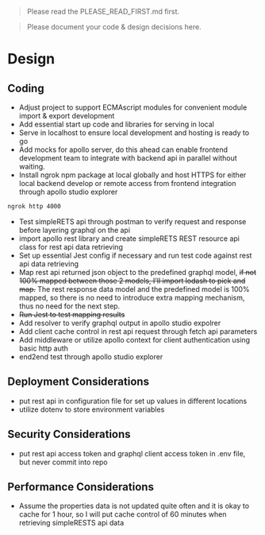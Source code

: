 > Please read the PLEASE_READ_FIRST.md first.

> Please document your code & design decisions here.

# Design

## Coding
- Adjust project to support ECMAscript modules for convenient module import & export development
- Add essential start up code and libraries for serving in local
- Serve in localhost to ensure local development and hosting is ready to go
- Add mocks for apollo server, do this ahead can enable frontend development team to integrate with backend api in parallel without waiting.
- Install ngrok npm package at local globally and host HTTPS for either local backend develop or remote access from frontend integration through apollo studio explorer
```bash
ngrok http 4000
```
- Test simpleRETS api through postman to verify request and response before layering graphql on the api
- import apollo rest library and create simpleRETS REST resource api class for rest api data retrieving
- Set up essential Jest config if necessary and run test code against rest api data retrieving
- Map rest api returned json object to the predefined graphql model, ~~if not 100% mapped between those 2 models, I'll import lodash to pick and map.~~ The rest response data model and the predefined model is 100% mapped, so there is no need to introduce extra mapping mechanism, thus no need for the next step.
- ~~Run Jest to test mapping results~~
- Add resolver to verify graphql output in apollo studio expolrer
- Add client cache control in rest api request through fetch api parameters 
- Add middleware or utilize apollo context for client authentication using basic http auth
- end2end test through apollo studio explorer

## Deployment Considerations
- put rest api in configuration file for set up values in different locations
- utilize dotenv to store environment variables

## Security Considerations
- put rest api access token and graphql client access token in .env file, but never commit into repo

## Performance Considerations
- Assume the properties data is not updated quite often and it is okay to cache for 1 hour, so I will put cache control of 60 minutes when retrieving simpleRESTS api data 
